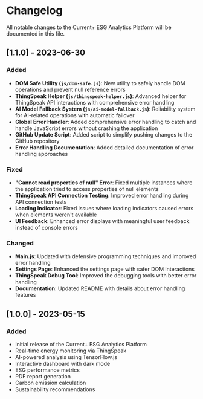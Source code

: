 # Changelog

All notable changes to the Current+ ESG Analytics Platform will be documented in this file.

## [1.1.0] - 2023-06-30

### Added
- **DOM Safe Utility (`js/dom-safe.js`)**: New utility to safely handle DOM operations and prevent null reference errors
- **ThingSpeak Helper (`js/thingspeak-helper.js`)**: Advanced helper for ThingSpeak API interactions with comprehensive error handling
- **AI Model Fallback System (`js/ai-model-fallback.js`)**: Reliability system for AI-related operations with automatic failover
- **Global Error Handler**: Added comprehensive error handling to catch and handle JavaScript errors without crashing the application
- **GitHub Update Script**: Added script to simplify pushing changes to the GitHub repository
- **Error Handling Documentation**: Added detailed documentation of error handling approaches

### Fixed
- **"Cannot read properties of null" Error**: Fixed multiple instances where the application tried to access properties of null elements
- **ThingSpeak API Connection Testing**: Improved error handling during API connection tests
- **Loading Indicator**: Fixed issues where loading indicators caused errors when elements weren't available
- **UI Feedback**: Enhanced error displays with meaningful user feedback instead of console errors

### Changed
- **Main.js**: Updated with defensive programming techniques and improved error handling
- **Settings Page**: Enhanced the settings page with safer DOM interactions
- **ThingSpeak Debug Tool**: Improved the debugging tools with better error handling
- **Documentation**: Updated README with details about error handling features

## [1.0.0] - 2023-05-15

### Added
- Initial release of the Current+ ESG Analytics Platform
- Real-time energy monitoring via ThingSpeak
- AI-powered analysis using TensorFlow.js
- Interactive dashboard with dark mode
- ESG performance metrics
- PDF report generation
- Carbon emission calculation
- Sustainability recommendations 